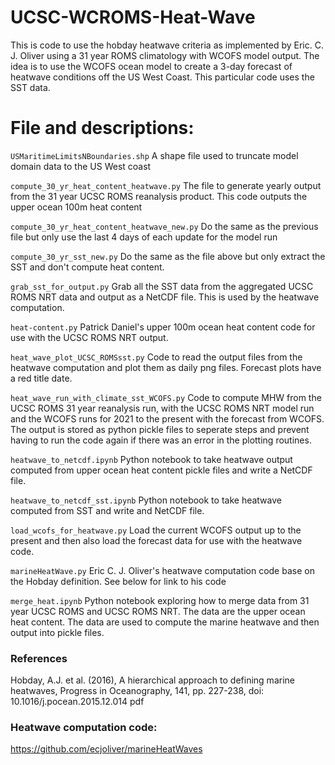 # UCSC-WCROMS-Heat-Wave
This is code to use the hobday heatwave criteria as implemented by Eric. C. J. Oliver using a 31 year ROMS climatology with WCOFS model output.
The idea is to use the WCOFS ocean model to create a 3-day forecast of heatwave conditions off the US West Coast.  This particular code uses the SST data.

# File and descriptions:
``` USMaritimeLimitsNBoundaries.shp ``` A shape file used to truncate model domain data to the US West coast

``` compute_30_yr_heat_content_heatwave.py ``` The file to generate yearly output from the 31 year UCSC ROMS reanalysis product.  This code outputs the upper ocean 100m heat content

``` compute_30_yr_heat_content_heatwave_new.py ``` Do the same as the previous file but only use the last 4 days of each update for the model run

``` compute_30_yr_sst_new.py ``` Do the same as the file above but only extract the SST and don't compute heat content.

``` grab_sst_for_output.py ``` Grab all the SST data from the aggregated UCSC ROMS NRT data and output as a NetCDF file.  This is used by the heatwave computation.

``` heat-content.py ``` Patrick Daniel's upper 100m ocean heat content code for use with the UCSC ROMS NRT output.

``` heat_wave_plot_UCSC_ROMSsst.py ``` Code to read the output files from the heatwave computation and plot them as daily png files.  Forecast plots have a red title date.

``` heat_wave_run_with_climate_sst_WCOFS.py ``` Code to compute MHW from the UCSC ROMS 31 year reanalysis run, with the UCSC ROMS NRT model run and the WCOFS runs for 2021 to the present with the forecast from WCOFS.  The output is stored as python pickle files to seperate steps and prevent having to run the code again if there was
an error in the plotting routines.

``` heatwave_to_netcdf.ipynb ``` Python notebook to take heatwave output computed from upper ocean heat content pickle files and write a NetCDF file.

``` heatwave_to_netcdf_sst.ipynb ``` Python notebook to take heatwave computed from SST and write and NetCDF file.

``` load_wcofs_for_heatwave.py ``` Load the current WCOFS output up to the present and then also load the forecast data for use with the heatwave code.

``` marineHeatWave.py ``` Eric C. J. Oliver's heatwave computation code base on the Hobday definition.  See below for link to his code

``` merge_heat.ipynb ``` Python notebook exploring how to merge data from 31 year UCSC ROMS and UCSC ROMS NRT.  The data are the upper ocean heat content.
The data are used to compute the marine heatwave and then output into pickle files.







### References
Hobday, A.J. et al. (2016), A hierarchical approach to defining marine heatwaves, Progress in Oceanography, 141, pp. 227-238, doi: 10.1016/j.pocean.2015.12.014 pdf

### Heatwave computation code:
https://github.com/ecjoliver/marineHeatWaves

